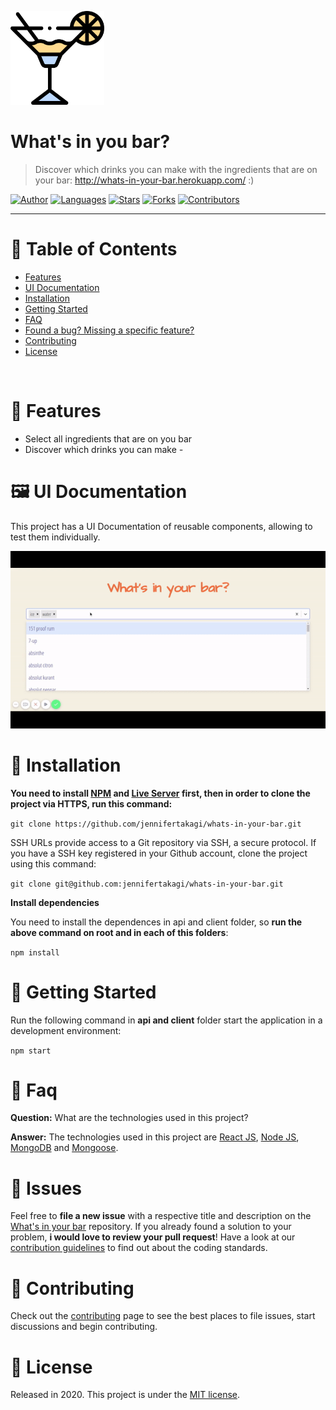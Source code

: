 <p align="left">
   <img src="docs/cocktail.png" width="150"/>
</p>

# What's in you bar?

> Discover which drinks you can make with the ingredients that are on your bar: http://whats-in-your-bar.herokuapp.com/ :)

[![Author](https://img.shields.io/badge/author-jennifertakagi-ff9000?style=flat-square)](https://github.com/jennifertakagi)
[![Languages](https://img.shields.io/github/languages/count/jennifertakagi/whats-in-your-bar?color=%23ff9000&style=flat-square)](#)
[![Stars](https://img.shields.io/github/stars/jennifertakagi/whats-in-your-bar?color=ff9000&style=flat-square)](https://github.com/jennifertakagi/whats-in-your-bar/stargazers)
[![Forks](https://img.shields.io/github/forks/jennifertakagi/whats-in-your-bar?color=%23ff9000&style=flat-square)](https://github.com/jennifertakagi/whats-in-your-bar/network/members)
[![Contributors](https://img.shields.io/github/contributors/jennifertakagi/whats-in-your-bar?color=ff9000&style=flat-square)](https://github.com/jennifertakagi/whats-in-your-bar/graphs/contributors)

---

# :pushpin: Table of Contents

* [Features](#rocket-features)
* [UI Documentation](#framed_picture-ui-documentation)
* [Installation](#construction_worker-installation)
* [Getting Started](#runner-getting-started)
* [FAQ](#postbox-faq)
* [Found a bug? Missing a specific feature?](#bug-issues)
* [Contributing](#tada-contributing)
* [License](#closed_book-license)

<br />

# :rocket: Features

* Select all ingredients that are on you bar
* Discover which drinks you can make *-*

# :framed_picture: UI Documentation
This project has a UI Documentation of reusable components, allowing to test them individually.

<p align="left">
   <img src="docs/whats-in-your-bar.gif" />
</p>

# :construction_worker: Installation

**You need to install [NPM](https://www.npmjs.com/) and [Live Server](https://www.npmjs.com/package/live-server) first, then in order to clone the project via HTTPS, run this command:**

```git clone https://github.com/jennifertakagi/whats-in-your-bar.git```

SSH URLs provide access to a Git repository via SSH, a secure protocol. If you have a SSH key registered in your Github account, clone the project using this command:

```git clone git@github.com:jennifertakagi/whats-in-your-bar.git```

**Install dependencies**

You need to install the dependences in api and client folder, so **run the above command on root and in each of this folders**:

```npm install```

# :runner: Getting Started

Run the following command in **api and client** folder start the application in a development environment:

```npm start```


# :postbox: Faq

**Question:** What are the technologies used in this project?

**Answer:** The technologies used in this project are [React JS](https://pt-br.reactjs.org/), [Node JS](https://nodejs.org/en/), [MongoDB](https://www.mongodb.com/) and [Mongoose](https://mongoosejs.com/).

# :bug: Issues

Feel free to **file a new issue** with a respective title and description on the [What's in your bar](https://github.com/jennifertakagi/whats-in-your-bar/issues) repository. If you already found a solution to your problem, **i would love to review your pull request**! Have a look at our [contribution guidelines](https://github.com/jennifertakagi/whats-in-your-bar/blob/master/CONTRIBUTING.md) to find out about the coding standards.

# :tada: Contributing

Check out the [contributing](https://github.com/jennifertakagi/whats-in-your-bar/blob/master/CONTRIBUTING.md) page to see the best places to file issues, start discussions and begin contributing.

# :closed_book: License

Released in 2020.
This project is under the [MIT license](https://github.com/jennifertakagi/whats-in-your-bar/master/LICENSE).

